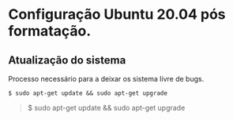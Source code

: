 # Configuração Ubuntu 20.04 pós formatação.

## Atualização do sistema

Processo necessário para a deixar os sistema livre de bugs.

`$ sudo apt-get update && sudo apt-get upgrade`

> $ sudo apt-get update && sudo apt-get upgrade